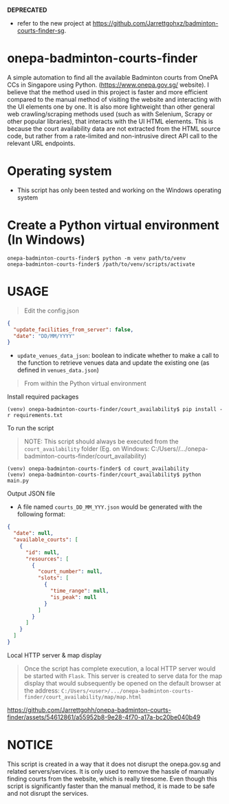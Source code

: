 **DEPRECATED**
- refer to the new project at https://github.com/Jarrettgohxz/badminton-courts-finder-sg.


# onepa-badminton-courts-finder

A simple automation to find all the available Badminton courts from OnePA CCs in Singapore using Python. (https://www.onepa.gov.sg/ website). I believe that the method used in this project is faster and more efficient compared to the manual method of visiting the website and interacting with the UI elements one by one. It is also more lightweight than other general web crawling/scraping methods used (such as with Selenium, Scrapy or other popular libraries), that interacts with the UI HTML elements. This is because the court availability data are not extracted from the HTML source code, but rather from a rate-limited and non-intrusive direct API call to the relevant URL endpoints.

# Operating system
- This script has only been tested and working on the Windows operating system


# Create a Python virtual environment (In Windows)

```
onepa-badminton-courts-finder$ python -m venv path/to/venv
onepa-badminton-courts-finder$ /path/to/venv/scripts/activate
```

# USAGE

> Edit the config.json

```json
{
  "update_facilities_from_server": false,
  "date": "DD/MM/YYYY"
}
```

- `update_venues_data_json`: boolean to indicate whether to make a call to the function to retrieve venues data and update the existing one (as defined in `venues_data.json`)

> From within the Python virtual environment

Install required packages

```
(venv) onepa-badminton-courts-finder/court_availability$ pip install -r requirements.txt
```

To run the script
> NOTE: This script should always be executed from the `court_availability` folder
> (Eg. on Windows: C:/Users/<user>/.../onepa-badminton-courts-finder/court_availability)
```
(venv) onepa-badminton-courts-finder$ cd court_availability
(venv) onepa-badminton-courts-finder/court_availability$ python main.py
```

Output JSON file

- A file named `courts_DD_MM_YYY.json` would be generated with the following format:

```json
{
  "date": null,
  "available_courts": [
    {
      "id": null,
      "resources": [
        {
          "court_number": null,
          "slots": [
            {
              "time_range": null,
              "is_peak": null
            }
          ]
        }
      ]
    }
  ]
}
```

Local HTTP server & map display
> Once the script has complete execution, a local HTTP server would be started with `Flask`. This server is created to serve data for the map display that would subsequently be opened on the default browser at the address: `C:/Users/<user>/.../onepa-badminton-courts-finder/court_availability/map/map.html`


https://github.com/Jarrettgohh/onepa-badminton-courts-finder/assets/54612861/a55952b8-9e28-4f70-a17a-bc20be040b49



# NOTICE

This script is created in a way that it does not disrupt the onepa.gov.sg and related servers/services. It is only used to remove the hassle of manually finding courts from the website, which is really tiresome. Even though this script is significantly faster than the manual method, it is made to be safe and not disrupt the services.
